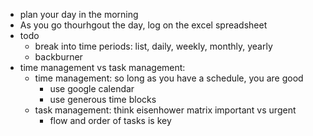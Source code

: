 * plan your day in the morning
* As you go thourhgout the day, log on the excel spreadsheet
* todo 
	* break into time periods: list, daily, weekly, monthly, yearly
	* backburner 
* time management vs task management:
	* time management: so long as you have a schedule, you are good
		* use google calendar
		* use generous time blocks
	* task management: think eisenhower matrix important vs urgent
		* flow and order of tasks is key